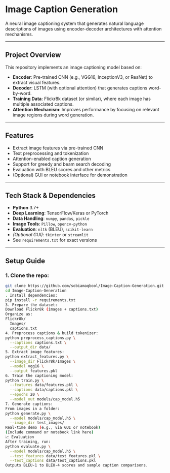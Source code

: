 #  Image Caption Generation

A neural image captioning system that generates natural language descriptions of images using encoder-decoder architectures with attention mechanisms.

---

##  Project Overview

This repository implements an image captioning model based on:

- **Encoder**: Pre-trained CNN (e.g., VGG16, InceptionV3, or ResNet) to extract visual features.
- **Decoder**: LSTM (with optional attention) that generates captions word-by-word.
- **Training Data**: Flickr8k dataset (or similar), where each image has multiple associated captions.
- **Attention Mechanism**: Improves performance by focusing on relevant image regions during word generation.

---

##  Features

- Extract image features via pre-trained CNN
- Text preprocessing and tokenization
- Attention-enabled caption generation
- Support for greedy and beam search decoding
- Evaluation with BLEU scores and other metrics
- (Optional) GUI or notebook interface for demonstration

---

##  Tech Stack & Dependencies

- **Python** 3.7+
- **Deep Learning**: TensorFlow/Keras or PyTorch
- **Data Handling**: `numpy`, `pandas`, `pickle`
- **Image Tools**: `Pillow`, `opencv-python`
- **Evaluation**: `nltk` (BLEU), `scikit-learn`
- *(Optional GUI)*: `tkinter` or `streamlit`
- See `requirements.txt` for exact versions

---

##  Setup Guide

### 1. Clone the repo:
```bash
git clone https://github.com/sobiamaqbool/Image-Caption-Generation.git
cd Image-Caption-Generation
. Install dependencies:
pip install -r requirements.txt
3. Prepare the dataset:
Download Flickr8k (images + captions.txt)
Organize as:
Flickr8k/
  Images/
  captions.txt
4. Preprocess captions & build tokenizer:
python preprocess_captions.py \
  --captions captions.txt \
  --output_dir data/
5. Extract image features:
python extract_features.py \
  --image_dir Flickr8k/Images \
  --model vgg16 \
  --output features.pkl
6. Train the captioning model:
python train.py \
  --features data/features.pkl \
  --captions data/captions.pkl \
  --epochs 20 \
  --model_out models/cap_model.h5
7. Generate captions:
From images in a folder:
python generate.py \
  --model models/cap_model.h5 \
  --image_dir test_images/
Real-time demo (e.g., via GUI or notebook)
(Include command or notebook link here)
📈 Evaluation
After training, run:
python evaluate.py \
  --model models/cap_model.h5 \
  --test_features data/test_features.pkl \
  --test_captions data/test_captions.pkl
Outputs BLEU-1 to BLEU-4 scores and sample caption comparisons.
